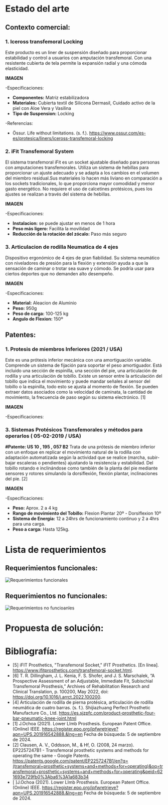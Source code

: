 # Estado del arte 
## Contexto comercial:
### 1. **Iceross transfemoral Locking**
Este producto es un liner de suspensión diseñado para proporcionar estabilidad y control a usuarios con amputación transfemoral.
Con una resistente cubierta de tela permite la expansión radial y una cómoda elasticidad.

**IMAGEN**

-Especificaciones:
- **Componentes:** Matriz estabilizadora
- **Materiales:** Cubierta textil de Silicona Dermasil, Cuidado activo de la piel con Aloe Vera y Vasilina
- **Tipo de Suspension:** Locking

-Referencias:
- Össur. Life without limitations. (s. f.). https://www.ossur.com/es-es/protesica/liners/iceross-transfemoral-locking
   
### 2. **iFit Transfemoral System**
El sistema transfemoral iFit es un socket ajustable diseñado para personas con amputaciones transfemorales. Utiliza un sistema de hebillas para proporcionar un ajuste adecuado y se adapta a los cambios en el volumen del miembro residual.Sus materiales lo hacen más liviano en comparación a los sockets tradicionales, lo que proporciona mayor comodidad y menor gasto energético. No requiere el uso de calcetines protésicos, pues los ajustes se realizan a través del sistema de hebillas.

**IMAGEN**

-Especificaciones:
*  **Instalacion:** se puede ajustar en menos de 1 hora
*  **Peso más ligero:** Facilita la movilidad
*  **Reducción de la rotación del zócalo:** Paso más seguro


  
### 3. **Articulacion de rodilla Neumatica de 4 ejes**
Dispositivo ergonómico de 4 ejes de gran fiabilidad. Su sistema neumático con niveladores de presión para la flexión y extensión ayuda a que la sensación de caminar o trotar sea suave y cómodo. Se podría usar para ciertos deportes que no demanden alto desempeño.

**IMAGEN**

-Especificaciones:
- **Material:** Aleacion de Aluminio
- **Peso:** 950g
- **Peso de carga:** 100-125 kg
- **Angulo de Flexion:** 150º



## Patentes:
### 1. **Protesis de miembros Inferiores (2021 / USA)** 
Este es una prótesis inferior mecánica con una amortiguación variable. Comprende un sistema de fijación para soportar el peso amortiguador. Está incluido una sección de espinilla, una sección del pie, una articulación de rodilla y una articulación de tobillo. Existe un sensor entre la articulación del tobillo que indica el movimiento y puede mandar señales al sensor del tobillo o la espinilla, todo esto se ajusta al momento de flexión. Se pueden extraer datos asociados como la velocidad de caminata, la cantidad de movimiento, la frecuencia de paso según su sistema electrónico. [1]

**IMAGEN**

-Especificaciones:



### 3. **Sistemas Protésicos Transfemorales y métodos para operarlos ( 05-02-2019 / USA)** 
**#Patente: US 10 , 195 , 057 B2**
Trata de una prótesis de miembro inferior con un enfoque en replicar el movimiento natural de la rodilla con adaptación automatizada según la actividad que se realice (marcha, subir-bajar escaleras o pendientes) ajustando la resistencia y estabilidad. Del tobillo rotando e inclinándose como también de la planta del pie mediante sensores y rotores simulando la dorsiflexión, flexión plantar, inclinaciones del pie. [2]

**IMAGEN**

-Especificaciones: 
- **Peso:** Aprox. 2 a 4 kg
- **Rango de movimiento del Tobillo:** Flexion Plantar 20º - Dorsiflexion 10º
- **Sistema de Energia:** 12 a 24hrs de funcionamiento continuo y 2 a 4hrs para una carga.
- **Peso a carga:** Hasta 125kg.









# Lista de requerimientos 

## Requerimientos funcionales:

![Requerimientos funcionales ](https://github.com/user-attachments/assets/2cb53caf-bf81-4c13-b0f5-5d81c5cc34fd)




## Requerimientos no funcionales:

![Requerimientos no funcioanles](https://github.com/user-attachments/assets/b1857eea-800d-4c9a-b98e-07ff3358f4b0)


# Propuesta de solución:


# Bibliografía:
- [5] iFIT Prosthetics, "Transfemoral Socket," iFIT Prosthetics. [En línea]. https://www.ifitprosthetics.com/transfemoral-socket.html.
- [6] T. R. Dillingham, J. L. Kenia, F. S. Shofer, and J. S. Marschalek, “A Prospective Assessment of an Adjustable, Immediate Fit, Subischial Transfemoral Prosthesis,” Archives of Rehabilitation Research and Clinical Translation, p. 100200, May 2022, doi: https://doi.org/10.1016/j.arrct.2022.100200.
- [4] Articulación de rodilla de pierna protésica, articulación de rodilla neumática de cuatro barras. (s. f.). Shijiazhuang Perfect Prosthetic Manufacture Co., Ltd. https://es.sjzpfc.com/product-prosthetic-four-bar-pneumatic-knee-joint.html
- [1] J.Ochoa (2021). Lower LImb Prosthesis. European Patent Office. (Online) IEEE.
https://register.epo.org/ipfwretrieve?apn=UPS.201916542888.&lng=en
Fecha de  búsqueda: 5 de septiembre de 2024.
- [2] Clausen, A. V., Oddsson, M., & Hf, O. (2008, 24 marzo). EP2257247B1 - Transfemoral prosthetic systems and methods for operating the same          - Google Patents. https://patents.google.com/patent/EP2257247B1/en?q=(transfemoral+prosthetic+systems+and+methods+for+operating)&oq=transfemoral+prosthetic+systems+and+methods+for+operating&peid=621693e729fb0%3Aba6%3A1a683b34
- [ ]J.Ochoa (2021). Lower LImb Prosthesis. European Patent Office. (Online) IEEE. https://register.epo.org/ipfwretrieve?apn=UPS.201916542888.&lng=en Fecha de  búsqueda: 5 de septiembre de 2024.



